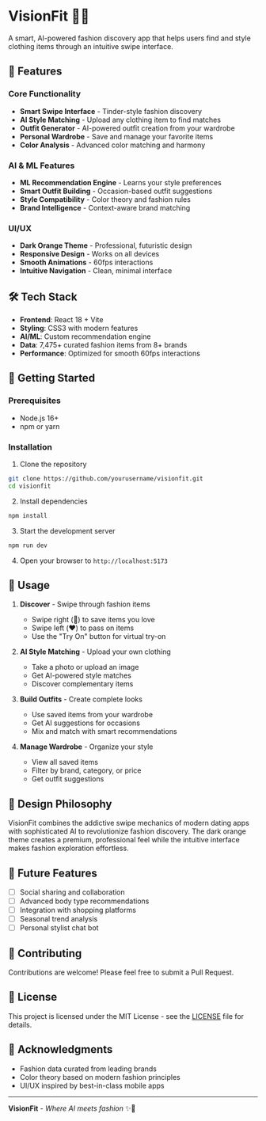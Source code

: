 # VisionFit 👗✨

A smart, AI-powered fashion discovery app that helps users find and style clothing items through an intuitive swipe interface.

## 🌟 Features

### Core Functionality
- **Smart Swipe Interface** - Tinder-style fashion discovery
- **AI Style Matching** - Upload any clothing item to find matches
- **Outfit Generator** - AI-powered outfit creation from your wardrobe
- **Personal Wardrobe** - Save and manage your favorite items
- **Color Analysis** - Advanced color matching and harmony

### AI & ML Features
- **ML Recommendation Engine** - Learns your style preferences
- **Smart Outfit Building** - Occasion-based outfit suggestions
- **Style Compatibility** - Color theory and fashion rules
- **Brand Intelligence** - Context-aware brand matching

### UI/UX
- **Dark Orange Theme** - Professional, futuristic design
- **Responsive Design** - Works on all devices
- **Smooth Animations** - 60fps interactions
- **Intuitive Navigation** - Clean, minimal interface

## 🛠️ Tech Stack

- **Frontend**: React 18 + Vite
- **Styling**: CSS3 with modern features
- **AI/ML**: Custom recommendation engine
- **Data**: 7,475+ curated fashion items from 8+ brands
- **Performance**: Optimized for smooth 60fps interactions

## 🚀 Getting Started

### Prerequisites
- Node.js 16+ 
- npm or yarn

### Installation

1. Clone the repository
```bash
git clone https://github.com/yourusername/visionfit.git
cd visionfit
```

2. Install dependencies
```bash
npm install
```

3. Start the development server
```bash
npm run dev
```

4. Open your browser to `http://localhost:5173`

## 📱 Usage

1. **Discover** - Swipe through fashion items
   - Swipe right (💚) to save items you love
   - Swipe left (❤️) to pass on items
   - Use the "Try On" button for virtual try-on

2. **AI Style Matching** - Upload your own clothing
   - Take a photo or upload an image
   - Get AI-powered style matches
   - Discover complementary items

3. **Build Outfits** - Create complete looks
   - Use saved items from your wardrobe
   - Get AI suggestions for occasions
   - Mix and match with smart recommendations

4. **Manage Wardrobe** - Organize your style
   - View all saved items
   - Filter by brand, category, or price
   - Get outfit suggestions

## 🎨 Design Philosophy

VisionFit combines the addictive swipe mechanics of modern dating apps with sophisticated AI to revolutionize fashion discovery. The dark orange theme creates a premium, professional feel while the intuitive interface makes fashion exploration effortless.

## 🔮 Future Features

- [ ] Social sharing and collaboration
- [ ] Advanced body type recommendations  
- [ ] Integration with shopping platforms
- [ ] Seasonal trend analysis
- [ ] Personal stylist chat bot

## 🤝 Contributing

Contributions are welcome! Please feel free to submit a Pull Request.

## 📄 License

This project is licensed under the MIT License - see the [LICENSE](LICENSE) file for details.

## 🙏 Acknowledgments

- Fashion data curated from leading brands
- Color theory based on modern fashion principles  
- UI/UX inspired by best-in-class mobile apps

---

**VisionFit** - *Where AI meets fashion* ✨👗